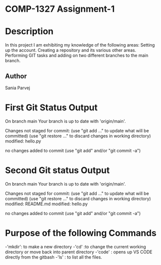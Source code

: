 # COMP-1327 Assignment-1

# Description
In this project I am exhibiting my knowledge of the following areas:
Setting up the account.
Creating a repository and its various other areas.
Performing GIT tasks and adding on two different branches to the main branch.
## Author
Sania Parvej

# First Git Status Output
On branch main
Your branch is up to date with 'origin/main'.

Changes not staged for commit:
  (use "git add <file>..." to update what will be committed)
  (use "git restore <file>..." to discard changes in working directory)
        modified:   hello.py

no changes added to commit (use "git add" and/or "git commit -a")

# Second Git status Output
On branch main
Your branch is up to date with 'origin/main'.

Changes not staged for commit:
  (use "git add <file>..." to update what will be committed)
  (use "git restore <file>..." to discard changes in working directory)
        modified:   README.md
        modified:   hello.py

no changes added to commit (use "git add" and/or "git commit -a")

# Purpose of the following Commands
-'mkdir': to make a new directory
-'cd' :to change the current working directory or move back into parent directory
-'code' : opens up VS CODE directly from  the gitbash 
-'ls' :  to list all the files.
